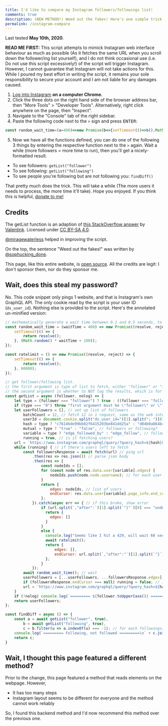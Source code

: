 ```yaml
---
title: I'd like to compare my Instagram followers/followings list!
comments: true
description: (NEW METHOD!) Weed out the fakes! Here's one simple trick to effectively compare your followers and followings list, so you can unfollow those traitors who never follows you back, and keep your Instagram COOL and CLEAN, without leaking your password!
permalink: /instagram-compare
---
```


Last tested **May 10th, 2020**.

**READ ME FIRST:** This script attempts to mimick Instagram web interface behaviour as much as possible (As it fetches the same URL when you scroll down the follower/ing list yourself), and I do not think occasional use (i.e. Do not use this script excessively!) of the script will trigger Instagram. However, I cannot guarantee that Instagram will not take actions for this. While I poured my best effort in writing the script, it remains your sole responsibility to secure your account and I am not liable for any damages caused.

1. [Log into Instagram](https://instagram.com) **on a computer Chrome.**
2. Click the three dots on the right hand side of the browser address bar, then "More Tools" > "Developer Tools". Alternatively, right click anywhere on the page, then "Inspect".
3. Navigate to the "Console" tab of the right sidebar.
4. Paste the following code next to the `>` sign and press <kbd>ENTER</kbd>:
  ```js
const random_wait_time=(a=400)=>new Promise(b=>{setTimeout(()=>b(),Math.random()*a+100)}),ratelimit=()=>new Promise(a=>{setTimeout(()=>a(),6e4)}),getList=async(a,b)=>{let c="follower"===a||"following"!==a&&"0";if("0"===c)throw"first argument must be \"follower\" or \"following\".";let d=[],e=document.cookie.split("ds_user_id=")[1].split("; ")[0],f=c?"c76146de99bb02f6415203be841dd25a":"d04b0a864b4b54837c0d870b0e77e076",g=c?"true":"false",h=c?"edge_followed_by":"edge_follow",i=!0,j=`https://www.instagram.com/graphql/query/?query_hash=${f}&variables={"id":"${e}","include_reel":true,"fetch_mutual":${g},"first":12}`;for(;i;){const a=await fetch(j).then(a=>a.json()).then(a=>{const b=[];for(const c of a.data.user[h].edges)b.push(c.node.username);return{edges:b,endCursor:a.data.user[h].page_info.end_cursor}}).catch(async()=>"undefined"===j.split(`,"after":`)[1].split(`"}"`)[0]||"null"===j.split(`,"after":`)[1].split(`"}"`)[0]?{edges:[]}:(console.log("Seems like I hit a 429, will wait 60 seconds (The process is still running, don't close the tab!)"),await ratelimit(),{edges:[],endCursor:j.split(`,"after":"`)[1].split(`"}`)[0]}));await random_wait_time(),d=[...d,...a.edges],null===a.endCursor&&(i=!1),j=`https://www.instagram.com/graphql/query/?query_hash=${f}&variables={"id":"${e}","include_reel":true,"fetch_mutual":${g},"first":12,"after":"${a.endCursor}"}`}return b||console.log(`========= ${a.toUpperCase()} =========\n`+d.join("\n")),d},findDiff=async()=>{const d=await getList("follower",!0),a=await getList("following",!0),b=a.filter(a=>-1===d.indexOf(a));return console.log(`========= Following, not followed =========\n`+b.join("\n")),b};
  ```
5. Now we have all the functions defined, you can do one of the following 3 things by entering the respective function next to the `>` again. Wait a while (more followers = more time to run), then you'll get a nicely-formatted result.

* To see followers: `getList("follower")`
* To see following: `getList("following")`
* To see people you're following but are not following you: `findDiff()`

That pretty much does the trick. This will take a while (The more users it needs to process, the more time it'll take). Hope you enjoyed. If you think this is helpful, [donate to me!](./donate)

## Credits
The getList function is an adaption of [this StackOverflow answer](https://stackoverflow.com/a/57443299) by [Valentink](https://stackoverflow.com/users/11899009/valentink). Licensed under [CC BY-SA 4.0](https://creativecommons.org/licenses/by-sa/4.0/).

[@miragewaterless](https://www.instagram.com/miragewaterless) helped in improving the script.

On the top, the sentence "Weed out the fakes!" was written by [@sophucking_done](https://instagram.com/sophucking_done).

This page, like this entire website, is [open source](https://github.com/austinhuang0131/austinhuang0131.github.io/blob/master/instagram-compare.md). All the credits are legit: I don't sponsor them, nor do they sponsor me.

## Wait, does this steal my password?
No. This code snippet only pings 1 website, and that is Instagram's own GraphQL API. The only cookie read by the script is your user ID (`ds_user_id`). Nothing else is provided to the script. Here's the annotated un-minified version:

```js
// mathematically generate a wait time between 0.1 and 0.5 seconds, to prevent ratelimiting
const random_wait_time = (waitTime = 400) => new Promise((resolve, reject) => {
    setTimeout(() => {
        return resolve();
    }, (Math.random() * waitTime + 100));
});

const ratelimit = () => new Promise((resolve, reject) => {
    setTimeout(() => {
        return resolve();
    }, 60000);
});

// get follower/following list.
// the first argument is type of list to fetch, either "follower" or "following".
// the second argument is whether to NOT log the results, which is for the latter findDiff function, default "false". normal users shouldn't set this to "true"
const getList = async (follower, nolog) => {
    let type = (follower === "follower") ? true : ((follower === "following") ? false : "0"); // convert first one to true/false for convenience
    if (type === "0") throw "first argument must be \"follower\" or \"following\"."; // catch typos
    let userFollowers = [], // set up list of followers
        batchCount = 12, // fetch 12 in 1 request, same as the web interface
        userId = document.cookie.split("ds_user_id=")[1].split("; ")[0], // find your user id
        hash = type ? "c76146de99bb02f6415203be841dd25a" : "d04b0a864b4b54837c0d870b0e77e076", // hash, apparently these two are constant values, but instagram might change them
        mutual = type ? "true" : "false", // followers or following?
        variable = type ? "edge_followed_by" : "edge_follow", // followers or following? part 2
        running = true, // is it fetching users?
    url = `https://www.instagram.com/graphql/query/?query_hash=${hash}&variables={"id":"${userId}","include_reel":true,"fetch_mutual":${mutual},"first":${batchCount}}`; // set up the url
    while (running) { // if there's users left to fetch
        const followersResponse = await fetch(url) // ping url
            .then(res => res.json()) // parse json body
            .then(res => {
                const nodeIds = [];
                for (const node of res.data.user[variable].edges) {
                    nodeIds.push(node.node.username); // for each user object, find username and put them in the list
                }
                return {
                    edges: nodeIds, // list of users
                    endCursor: res.data.user[variable].page_info.end_cursor // instagram doesn't allow fetching a lot of users at once, so it needs to know where to start the next fetching
                };
            }).catch(async err => { // if this broke, show error
                if (url.split(`,"after":`)[1].split(`"}"`)[0] === "undefined" || url.split(`,"after":`)[1].split(`"}"`)[0] === "null") {
                  return {
                    edges: []
                  }
                }
                else {
                  console.log("Seems like I hit a 429, will wait 60 seconds (The process is still running, don't close the tab!)");
                  await ratelimit();
                  return {
                      edges: [],
                      endCursor: url.split(`,"after":"`)[1].split(`"}`)[0]
                  };
                }
            });
        await random_wait_time(); // wait
        userFollowers = [...userFollowers, ...followersResponse.edges]; // append the newly-acquired list to the old list
        if (followersResponse.endCursor === null) running = false; // if no more users, stop fetching them
        url = `https://www.instagram.com/graphql/query/?query_hash=${hash}&variables={"id":"${userId}","include_reel":true,"fetch_mutual":${mutual},"first":${batchCount},"after":"${followersResponse.endCursor}"}`; // remake url
    }
    if (!nolog) console.log(`========= ${follower.toUpperCase()} =========\n` + userFollowers.join("\n")); // show
    return userFollowers;
};

const findDiff = async () => {
    const a = await getList("follower", true),
        b = await getList("following", true),
        c = b.filter(u => a.indexOf(u) === -1); // for each followings, if not follower, then push to list
    console.log(`========= Following, not followed =========\n` + c.join("\n")) // show
    return c;
}
```

## Wait, I thought this page featured a different method?
Prior to the change, this page featured a method that reads elements on the webpage. However,

* It has too many steps
* Instagram layout seems to be different for everyone and the method cannot work reliably

So, I found this backend method and I'd now recommend this method over the previous one.
